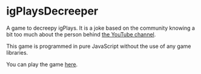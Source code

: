 # igPlaysDecreeper
A game to decreepy igPlays. It is a joke based on the community knowing a bit too much about the person behind [the YouTube channel](https://www.youtube.com/user/iwanPlays).

This game is programmed in pure JavaScript without the use of any game libraries.

You can play the game [here](https://milesfm.github.io/igPlaysDecreeper).
